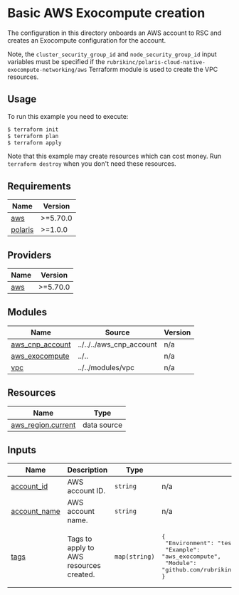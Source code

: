 # Basic AWS Exocompute creation

The configuration in this directory onboards an AWS account to RSC and creates an Exocompute configuration for the
account.

Note, the `cluster_security_group_id` and `node_security_group_id` input variables must be specified if the
`rubrikinc/polaris-cloud-native-exocompute-networking/aws` Terraform module is used to create the VPC resources.

## Usage

To run this example you need to execute:
```bash
$ terraform init
$ terraform plan
$ terraform apply
```
Note that this example may create resources which can cost money. Run `terraform destroy` when you don't need these
resources.

<!-- BEGIN_TF_DOCS -->
## Requirements

| Name | Version |
|------|---------|
| <a name="requirement_aws"></a> [aws](#requirement\_aws) | >=5.70.0 |
| <a name="requirement_polaris"></a> [polaris](#requirement\_polaris) | >=1.0.0 |

## Providers

| Name | Version |
|------|---------|
| <a name="provider_aws"></a> [aws](#provider\_aws) | >=5.70.0 |

## Modules

| Name | Source | Version |
|------|--------|---------|
| <a name="module_aws_cnp_account"></a> [aws\_cnp\_account](#module\_aws\_cnp\_account) | ../../../aws_cnp_account | n/a |
| <a name="module_aws_exocompute"></a> [aws\_exocompute](#module\_aws\_exocompute) | ../.. | n/a |
| <a name="module_vpc"></a> [vpc](#module\_vpc) | ../../modules/vpc | n/a |

## Resources

| Name | Type |
|------|------|
| [aws_region.current](https://registry.terraform.io/providers/hashicorp/aws/latest/docs/data-sources/region) | data source |

## Inputs

| Name | Description | Type | Default | Required |
|------|-------------|------|---------|:--------:|
| <a name="input_account_id"></a> [account\_id](#input\_account\_id) | AWS account ID. | `string` | n/a | yes |
| <a name="input_account_name"></a> [account\_name](#input\_account\_name) | AWS account name. | `string` | n/a | yes |
| <a name="input_tags"></a> [tags](#input\_tags) | Tags to apply to AWS resources created. | `map(string)` | <pre>{<br/>  "Environment": "test",<br/>  "Example": "aws_exocompute",<br/>  "Module": "github.com/rubrikinc/terraform-provider-polaris-examples"<br/>}</pre> | no |
<!-- END_TF_DOCS -->
